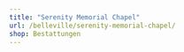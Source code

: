 ```yaml
---
title: "Serenity Memorial Chapel"
url: /belleville/serenity-memorial-chapel/
shop: Bestattungen
---
```

